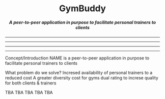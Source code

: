 <h1 align="center"> GymBuddy </h1>
<h5 align="center">A peer-to-peer application in purpose to facilitate personal trainers to clients</h5>
<hr><hr><hr><hr>

Concept/Introduction
NAME is a peer-to-peer application in purpose to facilitate personal trainers to clients

What problem do we solve?
Incresed availability of personal trainers to a reduced cost
A greater diversity
cost for gyms
dual rating to increse quality for both clients & trainers

TBA TBA TBA TBA TBA
